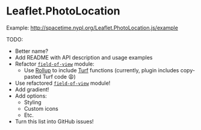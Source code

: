 # Leaflet.PhotoLocation

Example: http://spacetime.nypl.org/Leaflet.PhotoLocation.js/example

TODO:

- Better name?
- Add README with API description and usage examples
- Refactor [`field-of-view`](http://github.com/nypl-spacetime/field-of-view) module:
  - Use [Rollup](http://rollupjs.org/) to include [Turf](http://turfjs.org/) functions (currently, plugin includes copy-pasted Turf code :weary:)
- Use refactored [`field-of-view`](http://github.com/nypl-spacetime/field-of-view) module!
- Add gradient!
- Add options:
  - Styling
  - Custom icons
  - Etc.
- Turn this list into GitHub issues!


